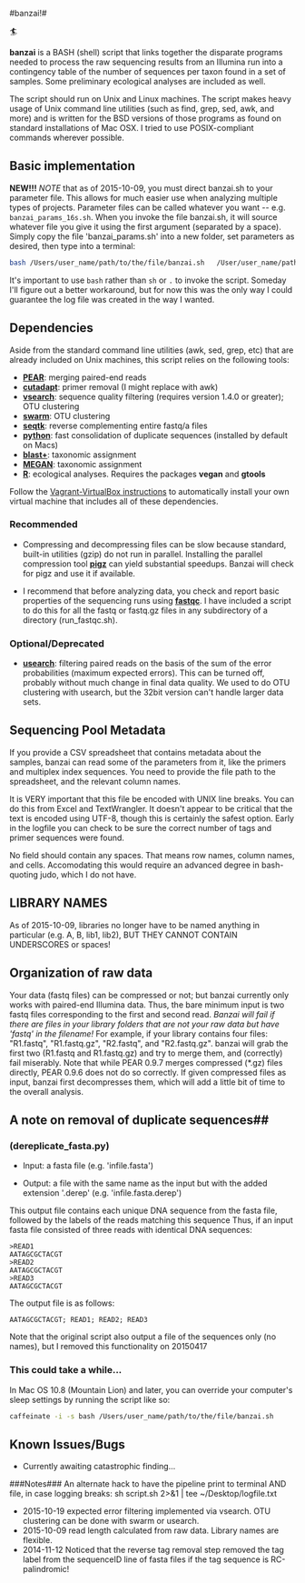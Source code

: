 #banzai!#

🏄

**banzai** is a BASH (shell) script that links together the disparate programs needed to process the raw sequencing results from an Illumina run into a contingency table of the number of sequences per taxon found in a set of samples. Some preliminary ecological analyses are included as well.

The script should run on Unix and Linux machines. The script makes heavy usage of Unix command line utilities (such as find, grep, sed, awk, and more) and is written for the BSD versions of those programs as found on standard installations of Mac OSX. I tried to use POSIX-compliant commands wherever possible.

## Basic implementation ##
**NEW!!!**
*NOTE* that as of 2015-10-09, you must direct banzai.sh to your parameter file. This allows for much easier use when analyzing multiple types of projects. Parameter files can be called whatever you want -- e.g. `banzai_params_16s.sh`. When you invoke the file banzai.sh, it will source whatever file you give it using the first argument (separated by a space).
Simply copy the file 'banzai_params.sh' into a new folder, set parameters as desired, then type into a terminal:

```sh
bash /Users/user_name/path/to/the/file/banzai.sh   /User/user_name/path/to/param_file.sh
```

It's important to use `bash` rather than `sh` or `.` to invoke the script. Someday I'll figure out a better workaround, but for now this was the only way I could guarantee the log file was created in the way I wanted.


## Dependencies ##
Aside from the standard command line utilities (awk, sed, grep, etc) that are already included on Unix machines, this script relies on the following tools:

* **[PEAR](http://sco.h-its.org/exelixis/web/software/pear/)**: merging paired-end reads
* **[cutadapt](https://github.com/marcelm/cutadapt)**: primer removal (I might replace with awk)
* **[vsearch](https://github.com/torognes/vsearch)**: sequence quality filtering (requires version 1.4.0 or greater); OTU clustering
* **[swarm](https://github.com/torognes/swarm)**: OTU clustering
* **[seqtk](https://github.com/lh3/seqtk)**: reverse complementing entire fastq/a files
* **[python](https://www.python.org/)**: fast consolidation of duplicate sequences (installed by default on Macs)
* **[blast+](http://www.ncbi.nlm.nih.gov/books/NBK279690/)**: taxonomic assignment
* **[MEGAN](http://ab.inf.uni-tuebingen.de/software/megan5/)**: taxonomic assignment
* **[R](https://www.r-project.org/)**: ecological analyses. Requires the packages **vegan** and **gtools**

Follow the [Vagrant-VirtualBox instructions](doc/vagrant_install.md) to automatically install your own virtual machine that includes all of these dependencies.

### Recommended ###
* Compressing and decompressing files can be slow because standard, built-in utilities (gzip) do not run in parallel. Installing the parallel compression tool **[pigz](http://zlib.net/pigz/)** can yield substantial speedups. Banzai will check for pigz and use it if available.

* I recommend that before analyzing data, you check and report basic properties of the sequencing runs using **[fastqc](http://www.bioinformatics.babraham.ac.uk/projects/fastqc/)**. I have included a script to do this for all the fastq or fastq.gz files in any subdirectory of a directory (run_fastqc.sh).

### Optional/Deprecated ###
* **[usearch](http://www.drive5.com/usearch/)**: filtering paired reads on the basis of the sum of the error probabilities (maximum expected errors). This can be turned off, probably without much change in final data quality. We used to do OTU clustering with usearch, but the 32bit version can't handle larger data sets.

## Sequencing Pool Metadata ##
If you provide a CSV spreadsheet that contains metadata about the samples, banzai can read some of the parameters from it, like the primers and multiplex index sequences. You need to provide the file path to the spreadsheet, and the relevant column names.

It is VERY important that this file be encoded with UNIX line breaks. You can do this from Excel and TextWrangler. It doesn't appear to be critical that the text is encoded using UTF-8, though this is certainly the safest option. Early in the logfile you can check to be sure the correct number of tags and primer sequences were found.

No field should contain any spaces. That means row names, column names, and cells. Accomodating this would require an advanced degree in bash-quoting judo, which I do not have.

## LIBRARY NAMES ##
As of 2015-10-09, libraries no longer have to be named anything in particular (e.g. A, B, lib1, lib2),
BUT THEY CANNOT CONTAIN UNDERSCORES or spaces!

## Organization of raw data ##
Your data (fastq files) can be compressed or not; but banzai currently only works with paired-end Illumina data. Thus, the bare minimum input is two fastq files corresponding to the first and second read. *Banzai will fail if there are files in your library folders that are not your raw data but have 'fastq' in the filename!* For example, if your library contains four files: "R1.fastq", "R1.fastq.gz", "R2.fastq", and "R2.fastq.gz". banzai will grab the first two (R1.fastq and R1.fastq.gz) and try to merge them, and (correctly) fail miserably. Note that while PEAR 0.9.7 merges compressed (\*.gz) files directly, PEAR 0.9.6 does not do so correctly. If given compressed files as input, banzai first decompresses them, which will add a little bit of time to the overall analysis.

## A note on removal of duplicate sequences##

###  (dereplicate_fasta.py) ###

* Input: a fasta file (e.g. 'infile.fasta')

* Output: a file with the same name as the input but with the added extension '.derep' (e.g. 'infile.fasta.derep')

This output file contains each unique DNA sequence from the fasta file, followed by the labels of the reads matching this sequence
Thus, if an input fasta file consisted of three reads with identical DNA sequences:

	>READ1
	AATAGCGCTACGT
	>READ2
	AATAGCGCTACGT
	>READ3
	AATAGCGCTACGT

The output file is as follows:

	AATAGCGCTACGT; READ1; READ2; READ3

Note that the original script also output a file of the sequences only (no names), but I removed this functionality on 20150417

### This could take a while... ###
In Mac OS 10.8 (Mountain Lion) and later, you can override your computer's sleep settings by running the script like so:

```sh
caffeinate -i -s bash /Users/user_name/path/to/the/file/banzai.sh
```

## Known Issues/Bugs ##
* Currently awaiting catastrophic finding...

###Notes###
An alternate hack to have the pipeline print to terminal AND file, in case logging breaks:
sh script.sh  2>&1 | tee ~/Desktop/logfile.txt

* 2015-10-19 expected error filtering implemented via vsearch. OTU clustering can be done with swarm or usearch.
* 2015-10-09 read length calculated from raw data. Library names are flexible.
* 2014-11-12 Noticed that the reverse tag removal step removed the tag label from the sequenceID line of fasta files if the tag sequence is RC-palindromic!
